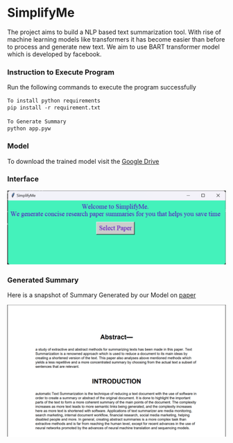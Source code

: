 # SimplifyMe

The project aims to build a NLP based text summarization tool. With rise of machine learning models like transformers it has become easier than before to process and generate new text. We aim to use BART transformer model which is developed by facebook.

### Instruction to Execute Program
Run the following commands to execute the program successfully
```
To install python requirements
pip install -r requirement.txt

To Generate Summary
python app.pyw
```

### Model
To download the trained model visit the [Google Drive](https://drive.google.com/drive/u/1/folders/1bzGVJPfY-8LS4PlXlYFAjlhXEJB6H9i1)

### Interface

![](./Images/Interface.png)

### Generated Summary

Here is a snapshot of Summary Generated by our Model on [paper](./ResearchPapers/text_summarization_techniques.pdf)

![](./Images/Generated%20Summary.png)